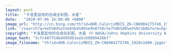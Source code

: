 ```yaml
---
layout: post
title:  "卡洛里盆地的合成全彩图，水星"
date:   "2020-07-06 16:00:00 +0800"
image_url: "http://cn.bing.com/th?id=OHR.CalorisMDIS_ZH-CN8904275746_1920x1080.jpg&rf=LaDigue_1920x1080.jpg&pid=hp"
link: "/search?q=%e5%8d%a1%e6%b4%9b%e9%87%8c%e7%9b%86%e5%9c%b0&form=hpcapt&mkt=zh-cn"
copyright: "卡洛里盆地的合成全彩图，水星 (© NASA/Johns Hopkins University Applied Physics Laboratory/Carnegie Institution of Washington)"
image_hash: "3cfc48ff54bd4950b3aa5c69899426bf"
image_filename: "th?id=OHR.CalorisMDIS_ZH-CN8904275746_1920x1080.jpg&rf=LaDigue_1920x1080.jpg&pid=hp"
---
```

